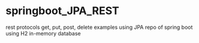 # springboot_JPA_REST
rest protocols get, put, post, delete examples using JPA repo of spring boot using H2 in-memory database
